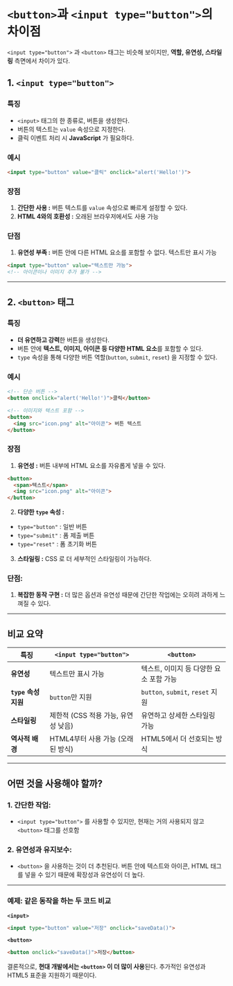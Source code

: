 `<button>`과 `<input type="button">`의 차이점
===
`<input type="button">` 과 `<button>` 태그는 비슷해 보이지만, **역할, 유연성, 스타일링** 측면에서 차이가 있다. 

## 1. `<input type="button">`

### 특징
- `<input>` 태그의 한 종류로, 버튼을 생성한다.
- 버튼의 텍스트는 `value` 속성으로 지정한다.
- 클릭 이벤트 처리 시 **JavaScript** 가 필요하다.

### 예시
```html
<input type="button" value="클릭" onclick="alert('Hello!')">
```
### 장점
1. **간단한 사용 :** 버튼 텍스트를 `value` 속성으로 빠르게 설정할 수 있다.
2. **HTML 4와의 호환성 :** 오래된 브라우저에서도 사용 가능

### 단점
1. **유연성 부족 :** 버튼 안에 다른 HTML 요소를 포함할 수 없다. 텍스트만 표시 가능

```html
<input type="button" value="텍스트만 가능">
<!-- 아이콘이나 이미지 추가 불가 -->
```

---

## 2. `<button>` 태그

### 특징
- **더 유연하고 강력**한 버튼을 생성한다.
- 버튼 안에 **텍스트, 이미지, 아이콘 등 다양한 HTML 요소**를 포함할 수 있다.
- `type` 속성을 통해 다양한 버튼 역할(`button`, `submit`, `reset`) 을 지정할 수 있다.

### 예시
```html
<!-- 단순 버튼 -->
<button onclick="alert('Hello!')">클릭</button>

<!-- 이미지와 텍스트 포함 -->
<button>
  <img src="icon.png" alt="아이콘"> 버튼 텍스트
</button>
```

### 장점

1. **유연성 :** 버튼 내부에 HTML 요소를 자유롭게 넣을 수 있다.

```html
<button>
  <span>텍스트</span>
  <img src="icon.png" alt="아이콘">
</button>
```

2. **다양한 `type` 속성 :**
- `type="button"` : 일반 버튼
- `type="submit"` : 폼 제출 버튼
- `type="reset"` : 폼 초기화 버튼

3. **스타일링 :** CSS 로 더 세부적인 스타일링이 가능하다.

### 단점:
1. **복잡한 동작 구현 :** 더 많은 옵션과 유연성 때문에 간단한 작업에는 오히려 과하게 느껴질 수 있다.

---

## 비교 요약
| 특징 | `<input type="button">` | `<button>` |
| --- | --- | --- |
| **유연성** | 텍스트만 표시 가능 | 텍스트, 이미지 등 다양한 요소 포함 가능 |
| **`type` 속성 지원** | `button`만 지원 | `button`, `submit`, `reset` 지원 |
| **스타일링** | 제한적 (CSS 적용 가능, 유연성 낮음) | 유연하고 상세한 스타일링 가능 |
| **역사적 배경** | HTML4부터 사용 가능 (오래된 방식) | HTML5에서 더 선호되는 방식 |
---

## 어떤 것을 사용해야 할까?
 
### 1. 간단한 작업:
- `<input type="button">` 를 사용할 수 있지만, 현재는 거의 사용되지 않고 `<button>` 태그를 선호함

### 2. 유연성과 유지보수:
- `<button>` 을 사용하는 것이 더 추천된다. 버튼 안에 텍스트와 아이콘, HTML 태그를 넣을 수 있기 때문에 확장성과 유연성이 더 높다.

---

### 예제: 같은 동작을 하는 두 코드 비교

**`<input>`**

```html
<input type="button" value="저장" onclick="saveData()">
```

**`<button>`**

```html
<button onclick="saveData()">저장</button>
```

결론적으로, **현대 개발에서는 `<button>` 이 더 많이 사용**된다. 추가적인 유연성과 HTML5 표준을 지원하기 때문이다.